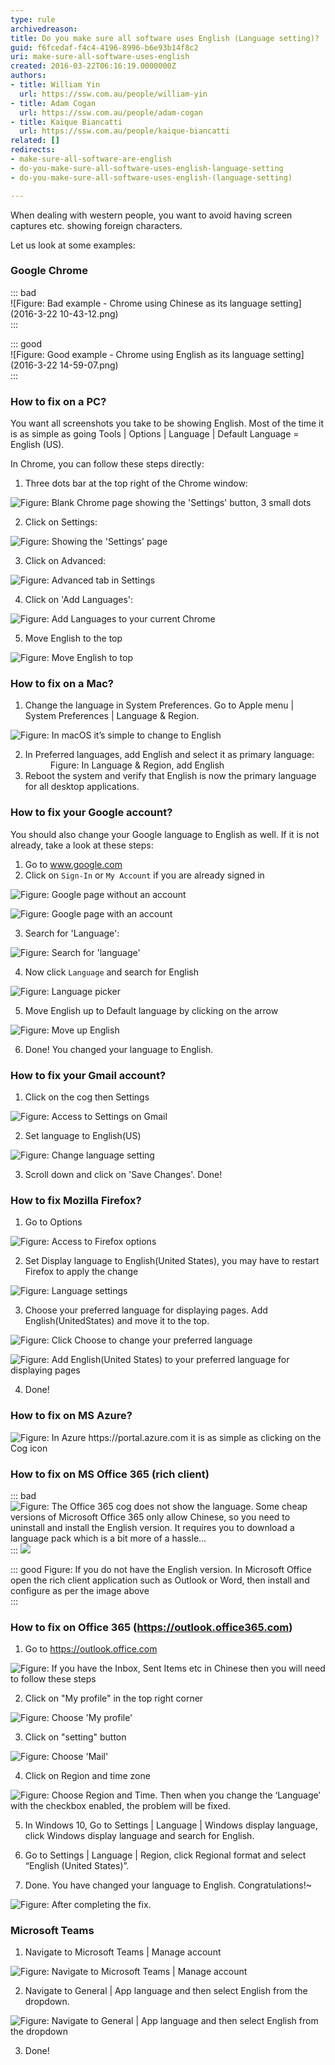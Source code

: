 ```yaml
---
type: rule
archivedreason: 
title: Do you make sure all software uses English (Language setting)?
guid: f6fcedaf-f4c4-4196-8996-b6e93b14f8c2
uri: make-sure-all-software-uses-english
created: 2016-03-22T06:16:19.0000000Z
authors:
- title: William Yin
  url: https://ssw.com.au/people/william-yin
- title: Adam Cogan
  url: https://ssw.com.au/people/adam-cogan
- title: Kaique Biancatti
  url: https://ssw.com.au/people/kaique-biancatti
related: []
redirects:
- make-sure-all-software-are-english
- do-you-make-sure-all-software-uses-english-language-setting
- do-you-make-sure-all-software-uses-english-(language-setting)

---
```


When dealing with western people, you want to avoid having screen captures etc. showing foreign characters.

Let us look at some examples:

<!--endintro-->

### Google Chrome


::: bad  
![Figure: Bad example - Chrome using Chinese as its language setting](2016-3-22 10-43-12.png)  
:::


::: good  
![Figure: Good example - Chrome using English as its language setting](2016-3-22 14-59-07.png)  
:::

### How to fix on a PC?


You want all screenshots you take to be showing English. Most of the time it is as simple as going Tools | Options | Language | Default Language = English (US).

In Chrome, you can follow these steps directly:

1. Three dots bar at the top right of the Chrome window: 
          

![Figure: Blank Chrome page showing the 'Settings' button, 3 small dots](chroooome.jpg)  

2. Click on Settings: 
      
![Figure: Showing the 'Settings' page](ssw12.png)  

3. Click on Advanced: 
      
![Figure: Advanced tab in Settings](ssw13.png)  

4. Click on 'Add Languages': 
      
![Figure: Add Languages to your current Chrome](ssw14.png)  

5. Move English to the top 
      
![Figure: Move English to top](ChromeEnOnTop.png)  



### How to fix on a Mac?

1. Change the language in System Preferences. Go to Apple menu | System Preferences | Language & Region. 
      
![Figure: In macOS it’s simple to change to English](WX20180906-111514@2x.png)  

2. In Preferred languages, add English and select it as primary language: 
      <dd> Figure: In Language & Region, add English</dd>
3. Reboot the system and verify that English is now the primary language for all desktop applications.


### How to fix your Google account?

You should also change your Google language to English as well. If it is not already, take a look at these steps:

1. Go to www.google.com
2. Click on `Sign-In` or `My Account` if you are already signed in 
      
![Figure: Google page without an account](ssw1.png)  

![Figure: Google page with an account](ssw2.png)  

3. Search for 'Language': 
      
![Figure: Search for 'language'](GoogleAccountSearch.png)  

4. Now click `Language` and search for English 
      
![Figure: Language picker](GoogleAccountAdd.png)  

5. Move English up to Default language by clicking on the arrow

![Figure: Move up English](GoogleAccountMoveUp.png)  

6. Done! You changed your language to English.


### How to fix your Gmail account?

1. Click on the cog then Settings 
      
![Figure: Access to Settings on Gmail](Gmail1.png)  

2. Set language to English(US) 
      
![Figure: Change language setting](Gmail2.png)  

3. Scroll down and click on 'Save Changes'. Done!


### How to fix Mozilla Firefox?


1. Go to Options 
      
![Figure: Access to Firefox options](Firefox1.png)  

2. Set Display language to English(United States), you may have to restart Firefox to apply the change 
      
![Figure: Language settings](Firefox2.png)  

3. Choose your preferred language for displaying pages. Add English(UnitedStates) and move it to the top. 
      
![Figure: Click Choose to change your preferred language](Firefox3a.png)  

![Figure: Add English(United States) to your preferred language for displaying pages](Firefox3.png)  

4. Done!


### How to fix on MS Azure?

![Figure: In Azure https://portal.azure.com it is as simple as clicking on the Cog icon](Azure.png)  

### How to fix on MS Office 365 (rich client)




::: bad  
![Figure: The Office 365 cog does not show the language. Some cheap versions of Microsoft Office 365 only allow Chinese, so you need to uninstall and install the English version. It requires you to download a language pack which is a bit more of a hassle...](office365.png)  
:::
![](3.png)


::: good
Figure: If you do not have the English version. In Microsoft Office open the rich client application such as Outlook or Word, then install and configure as per the image above  
:::

### How to fix on Office 365 (https://outlook.office365.com)


1. Go to https://outlook.office.com  

![Figure: If you have the Inbox, Sent Items etc in Chinese then you will need to follow these steps](screenshot.png)  

2. Click on "My profile" in the top right corner  

![Figure: Choose 'My profile'](screenshot-step1.png)  

3. Click on "setting" button  

![Figure: Choose 'Mail'](screenshot-step2.png)  

4. Click on Region and time zone  

![Figure: Choose Region and Time. Then when you change the ‘Language’ with the checkbox enabled, the problem will be fixed.](screenshot-step3.png)  

5. In Windows 10, Go to Settings | Language | Windows display language, click Windows display language and search for English.  

6. Go to Settings | Language | Region, click Regional format and select “English (United States)”.  

7. Done. You have changed your language to English. Congratulations!~  

![Figure: After completing the fix.](screenshot-finished.png)  

### Microsoft Teams 

1. Navigate to Microsoft Teams | Manage account

![Figure: Navigate to Microsoft Teams | Manage account](TeamsManageAccount.png)

2. Navigate to General | App language and then select English from the dropdown.

![Figure: Navigate to General | App language and then select English from the dropdown](TeamsChangeLanguage.png)

3. Done!
